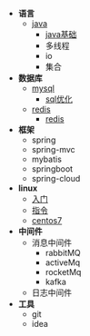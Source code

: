 - **语言**
    - [java](docs/document/java.md)
        - [java基础](docs/basic/jichu.md)
        - 多线程
        - io
        - 集合
- **数据库**
    - [mysql](docs/document/mysql.md)
      - [sql优化](docs/sql/sql-optimize.md)
    - [redis](docs/document/redis.md)
        - [redis](docs/redis/redis.md)
- **框架**
    - spring
    - spring-mvc
    - mybatis
    - springboot
    - spring-cloud
- **linux**
    - [入门](./docs/linux/distribution.md)
    - [指令](./docs/linux/instruction.md)
    - [centos7](./docs/linux/centos7.md)
- **中间件**
    - 消息中间件
        - rabbitMQ
        - activeMq
        - rocketMq
        - kafka
    - 日志中间件
- **工具**
    - git
    - idea


